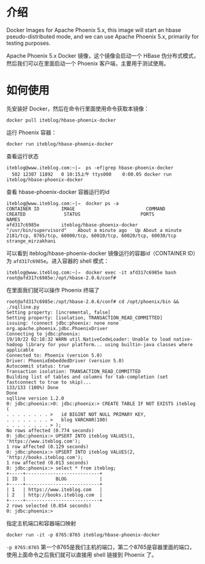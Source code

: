 # 介绍

Docker Images for Apache Phoenix 5.x, this image will start an hbase pseudo-distributed mode, and we can use Apache Phoenix 5.x, primarily for testing purposes.


Apache Phoenix 5.x Docker 镜像，这个镜像会启动一个 HBase 伪分布式模式，然后我们可以在里面启动一个 Phoenix 客户端，主要用于测试使用。

# 如何使用
先安装好 Docker，然后在命令行里面使用命令获取本镜像：
```
docker pull iteblog/hbase-phoenix-docker
```
运行 Phoenix 容器：
```
docker run iteblog/hbase-phoenix-docker
```
查看运行状态
```
iteblog@www.iteblog.com:~|⇒  ps -ef|grep hbase-phoenix-docker
  502 12307 11892   0 10:15上午 ttys000    0:00.05 docker run iteblog/hbase-phoenix-docker
```
查看 hbase-phoenix-docker 容器运行的id
```
iteblog@www.iteblog.com:~|⇒  docker ps -a
CONTAINER ID        IMAGE                          COMMAND                   CREATED              STATUS                      PORTS                                                            NAMES
afd317c6985e        iteblog/hbase-phoenix-docker   "/usr/bin/supervisord"    About a minute ago   Up About a minute           2181/tcp, 8765/tcp, 60000/tcp, 60010/tcp, 60020/tcp, 60030/tcp   strange_mirzakhani
```
可以看到 iteblog/hbase-phoenix-docker 镜像运行的容器id（CONTAINER ID）为 `afd317c6985e`。进入容器的 shell 模式：
```
iteblog@www.iteblog.com:~|⇒  docker exec -it afd317c6985e bash
root@afd317c6985e:/opt/hbase-2.0.6/conf#
```
在里面我们就可以操作 Phoenix 终端了
```
root@afd317c6985e:/opt/hbase-2.0.6/conf# cd /opt/phoenix/bin && ./sqlline.py
Setting property: [incremental, false]
Setting property: [isolation, TRANSACTION_READ_COMMITTED]
issuing: !connect jdbc:phoenix: none none org.apache.phoenix.jdbc.PhoenixDriver
Connecting to jdbc:phoenix:
19/10/22 02:18:32 WARN util.NativeCodeLoader: Unable to load native-hadoop library for your platform... using builtin-java classes where applicable
Connected to: Phoenix (version 5.0)
Driver: PhoenixEmbeddedDriver (version 5.0)
Autocommit status: true
Transaction isolation: TRANSACTION_READ_COMMITTED
Building list of tables and columns for tab-completion (set fastconnect to true to skip)...
133/133 (100%) Done
Done
sqlline version 1.2.0
0: jdbc:phoenix:>0: jdbc:phoenix:> CREATE TABLE IF NOT EXISTS iteblog (
. . . . . . . . >   id BIGINT NOT NULL PRIMARY KEY,
. . . . . . . . >   blog VARCHAR(100)
. . . . . . . . > );
No rows affected (0.774 seconds)
0: jdbc:phoenix:> UPSERT INTO iteblog VALUES(1, 'https://www.iteblog.com');
1 row affected (0.129 seconds)
0: jdbc:phoenix:> UPSERT INTO iteblog VALUES(2, 'http://books.iteblog.com');
1 row affected (0.013 seconds)
0: jdbc:phoenix:> select * from iteblog;
+-----+---------------------------+
| ID  |           BLOG            |
+-----+---------------------------+
| 1   | https://www.iteblog.com   |
| 2   | http://books.iteblog.com  |
+-----+---------------------------+
2 rows selected (0.054 seconds)
0: jdbc:phoenix:>
```

指定主机端口和容器端口映射
```
docker run -it -p 8765:8765 iteblog/hbase-phoenix-docker
```
`-p 8765:8765` 第一个8765是我们主机的端口，第二个8765是容器里面的端口，使用上面命令之后我们就可以直接用 shell 链接到 Phoenix 了。
